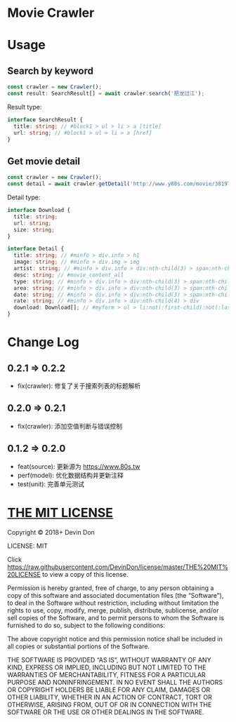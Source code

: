 # Movie Crawler

# Usage

## Search by keyword

```typescript
const crawler = new Crawler();
const result: SearchResult[] = await crawler.search('肥龙过江');
```

Result type:

```typescript
interface SearchResult {
  title: string; // #block1 > ul > li > a [title]
  url: string; // #block1 > ul > li > a [href]
}
```

## Get movie detail

```typescript
const crawler = new Crawler();
const detail = await crawler.getDetail('http://www.y80s.com/movie/38197');
```

Detail type:

```typescript
interface Download {
  title: string;
  url: string;
  size: string;
}

interface Detail {
  title: string; // #minfo > div.info > h1
  image: string; // #minfo > div.img > img
  artist: string; // #minfo > div.info > div:nth-child(3) > span:nth-child(9) > a
  desc: string; // #movie_content_all
  type: string; // #minfo > div.info > div:nth-child(3) > span:nth-child(7) > a
  area: string; // #minfo > div.info > div:nth-child(3) > span:nth-child(8) > a
  date: string; // #minfo > div.info > div:nth-child(3) > span:nth-child(10)
  rate: string; // #minfo > div.info > div:nth-child(4) > div
  download: Download[]; // #myform > ul > li:not(:first-child):not(:last-child)
}
```

# Change Log

## 0.2.1 => 0.2.2

- fix(crawler): 修复了关于搜索列表的标题解析

## 0.2.0 => 0.2.1

- fix(crawler): 添加空值判断与错误控制

## 0.1.2 => 0.2.0

- feat(source): 更新源为 <https://www.80s.tw>
- perf(model): 优化数据结构并更新注释
- test(unit): 完善单元测试

# [THE MIT LICENSE](https://raw.githubusercontent.com/DevinDon/license/master/THE%20MIT%20LICENSE)

Copyright © 2018+ Devin Don

LICENSE: MIT

Click https://raw.githubusercontent.com/DevinDon/license/master/THE%20MIT%20LICENSE to view a copy of this license.

Permission is hereby granted, free of charge, to any person obtaining a copy of this software and associated documentation files (the “Software”), to deal in the Software without restriction, including without limitation the rights to use, copy, modify, merge, publish, distribute, sublicense, and/or sell copies of the Software, and to permit persons to whom the Software is furnished to do so, subject to the following conditions:

The above copyright notice and this permission notice shall be included in all copies or substantial portions of the Software.

THE SOFTWARE IS PROVIDED “AS IS”, WITHOUT WARRANTY OF ANY KIND, EXPRESS OR IMPLIED, INCLUDING BUT NOT LIMITED TO THE WARRANTIES OF MERCHANTABILITY, FITNESS FOR A PARTICULAR PURPOSE AND NONINFRINGEMENT. IN NO EVENT SHALL THE AUTHORS OR COPYRIGHT HOLDERS BE LIABLE FOR ANY CLAIM, DAMAGES OR OTHER LIABILITY, WHETHER IN AN ACTION OF CONTRACT, TORT OR OTHERWISE, ARISING FROM, OUT OF OR IN CONNECTION WITH THE SOFTWARE OR THE USE OR OTHER DEALINGS IN THE SOFTWARE.

